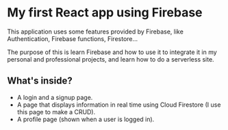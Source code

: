 # My first React app using Firebase

This application uses some features provided by Firebase, like Authentication, Firebase functions,
Firestore...

The purpose of this is learn Firebase and how to use it to integrate it in my personal
and professional projects, and learn how to do a serverless site.

## What's inside?

* A login and a signup page.
* A page that displays information in real time using Cloud Firestore (I use this page to make a CRUD).
* A profile page (shown when a user is logged in).

